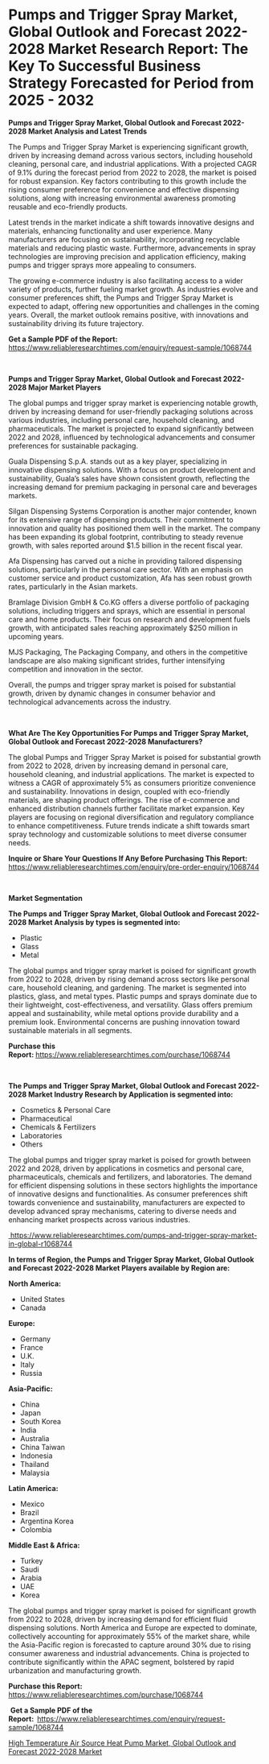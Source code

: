 <p><h1>Pumps and Trigger Spray Market, Global Outlook and Forecast 2022-2028 Market Research Report: The Key To Successful Business Strategy Forecasted for Period from 2025 - 2032</h1></p><p><strong>Pumps and Trigger Spray Market, Global Outlook and Forecast 2022-2028 Market Analysis and Latest Trends</strong></p>
<p><p>The Pumps and Trigger Spray Market is experiencing significant growth, driven by increasing demand across various sectors, including household cleaning, personal care, and industrial applications. With a projected CAGR of 9.1% during the forecast period from 2022 to 2028, the market is poised for robust expansion. Key factors contributing to this growth include the rising consumer preference for convenience and effective dispensing solutions, along with increasing environmental awareness promoting reusable and eco-friendly products.</p><p>Latest trends in the market indicate a shift towards innovative designs and materials, enhancing functionality and user experience. Many manufacturers are focusing on sustainability, incorporating recyclable materials and reducing plastic waste. Furthermore, advancements in spray technologies are improving precision and application efficiency, making pumps and trigger sprays more appealing to consumers.</p><p>The growing e-commerce industry is also facilitating access to a wider variety of products, further fueling market growth. As industries evolve and consumer preferences shift, the Pumps and Trigger Spray Market is expected to adapt, offering new opportunities and challenges in the coming years. Overall, the market outlook remains positive, with innovations and sustainability driving its future trajectory.</p></p>
<p><strong>Get a Sample PDF of the Report:&nbsp;</strong> <a href="https://www.reliableresearchtimes.com/enquiry/request-sample/1068744?utm_campaign=3520&utm_medium=2&utm_source=Github&utm_content=ia&utm_term=21032025&utm_id=pumps-and-trigger-spray-market-global-outlook-and-forecast-2022-2028">https://www.reliableresearchtimes.com/enquiry/request-sample/1068744</a></p>
<p>&nbsp;</p>
<p><strong>Pumps and Trigger Spray Market, Global Outlook and Forecast 2022-2028 Major Market Players</strong></p>
<p><p>The global pumps and trigger spray market is experiencing notable growth, driven by increasing demand for user-friendly packaging solutions across various industries, including personal care, household cleaning, and pharmaceuticals. The market is projected to expand significantly between 2022 and 2028, influenced by technological advancements and consumer preferences for sustainable packaging.</p><p>Guala Dispensing S.p.A. stands out as a key player, specializing in innovative dispensing solutions. With a focus on product development and sustainability, Guala’s sales have shown consistent growth, reflecting the increasing demand for premium packaging in personal care and beverages markets. </p><p>Silgan Dispensing Systems Corporation is another major contender, known for its extensive range of dispensing products. Their commitment to innovation and quality has positioned them well in the market. The company has been expanding its global footprint, contributing to steady revenue growth, with sales reported around $1.5 billion in the recent fiscal year.</p><p>Afa Dispensing has carved out a niche in providing tailored dispensing solutions, particularly in the personal care sector. With an emphasis on customer service and product customization, Afa has seen robust growth rates, particularly in the Asian markets.</p><p>Bramlage Division GmbH & Co.KG offers a diverse portfolio of packaging solutions, including triggers and sprays, which are essential in personal care and home products. Their focus on research and development fuels growth, with anticipated sales reaching approximately $250 million in upcoming years.</p><p>MJS Packaging, The Packaging Company, and others in the competitive landscape are also making significant strides, further intensifying competition and innovation in the sector. </p><p>Overall, the pumps and trigger spray market is poised for substantial growth, driven by dynamic changes in consumer behavior and technological advancements across the industry.</p></p>
<p>&nbsp;</p>
<p><strong>What Are The Key Opportunities For Pumps and Trigger Spray Market, Global Outlook and Forecast 2022-2028 Manufacturers?</strong></p>
<p><p>The global Pumps and Trigger Spray Market is poised for substantial growth from 2022 to 2028, driven by increasing demand in personal care, household cleaning, and industrial applications. The market is expected to witness a CAGR of approximately 5% as consumers prioritize convenience and sustainability. Innovations in design, coupled with eco-friendly materials, are shaping product offerings. The rise of e-commerce and enhanced distribution channels further facilitate market expansion. Key players are focusing on regional diversification and regulatory compliance to enhance competitiveness. Future trends indicate a shift towards smart spray technology and customizable solutions to meet diverse consumer needs.</p></p>
<p><strong>Inquire or Share Your Questions If Any Before Purchasing This Report:</strong> <a href="https://www.reliableresearchtimes.com/enquiry/pre-order-enquiry/1068744?utm_campaign=3520&utm_medium=2&utm_source=Github&utm_content=ia&utm_term=21032025&utm_id=pumps-and-trigger-spray-market-global-outlook-and-forecast-2022-2028">https://www.reliableresearchtimes.com/enquiry/pre-order-enquiry/1068744</a></p>
<p>&nbsp;</p>
<p><strong>Market Segmentation</strong></p>
<p><strong>The Pumps and Trigger Spray Market, Global Outlook and Forecast 2022-2028 Market Analysis by types is segmented into:</strong></p>
<p><ul><li>Plastic</li><li>Glass</li><li>Metal</li></ul></p>
<p><p>The global pumps and trigger spray market is poised for significant growth from 2022 to 2028, driven by rising demand across sectors like personal care, household cleaning, and gardening. The market is segmented into plastics, glass, and metal types. Plastic pumps and sprays dominate due to their lightweight, cost-effectiveness, and versatility. Glass offers premium appeal and sustainability, while metal options provide durability and a premium look. Environmental concerns are pushing innovation toward sustainable materials in all segments.</p></p>
<p><strong>Purchase this Report:&nbsp;</strong><a href="https://www.reliableresearchtimes.com/purchase/1068744?utm_campaign=3520&utm_medium=2&utm_source=Github&utm_content=ia&utm_term=21032025&utm_id=pumps-and-trigger-spray-market-global-outlook-and-forecast-2022-2028">https://www.reliableresearchtimes.com/purchase/1068744</a></p>
<p>&nbsp;</p>
<p><strong>The Pumps and Trigger Spray Market, Global Outlook and Forecast 2022-2028 Market Industry Research by Application is segmented into:</strong></p>
<p><ul><li>Cosmetics & Personal Care</li><li>Pharmaceutical</li><li>Chemicals & Fertilizers</li><li>Laboratories</li><li>Others</li></ul></p>
<p><p>The global pumps and trigger spray market is poised for growth between 2022 and 2028, driven by applications in cosmetics and personal care, pharmaceuticals, chemicals and fertilizers, and laboratories. The demand for efficient dispensing solutions in these sectors highlights the importance of innovative designs and functionalities. As consumer preferences shift towards convenience and sustainability, manufacturers are expected to develop advanced spray mechanisms, catering to diverse needs and enhancing market prospects across various industries.</p></p>
<p><a href="https://www.reliableresearchtimes.com/pumps-and-trigger-spray-market-in-global-r1068744?utm_campaign=3520&utm_medium=2&utm_source=Github&utm_content=ia&utm_term=21032025&utm_id=pumps-and-trigger-spray-market-global-outlook-and-forecast-2022-2028">&nbsp;https://www.reliableresearchtimes.com/pumps-and-trigger-spray-market-in-global-r1068744</a></p>
<p><strong>In terms of Region, the Pumps and Trigger Spray Market, Global Outlook and Forecast 2022-2028 Market Players available by Region are:</strong></p>
<p>
    <p> <strong> North America: </strong>
        <ul>
            <li>United States</li>
            <li>Canada</li>
        </ul>
        </p> 
    <p> <strong> Europe: </strong>
        <ul>
            <li>Germany</li>
            <li>France</li>
            <li>U.K.</li>
            <li>Italy</li>
            <li>Russia</li>
        </ul>
        </p> 
    <p> <strong> Asia-Pacific: </strong>
        <ul>
            <li>China</li>
            <li>Japan</li>
            <li>South Korea</li>
            <li>India</li>
            <li>Australia</li>
            <li>China Taiwan</li>
            <li>Indonesia</li>
            <li>Thailand</li>
            <li>Malaysia</li>
        </ul>
        </p> 
    <p> <strong> Latin America: </strong>
        <ul>
            <li>Mexico</li>
            <li>Brazil</li>
            <li>Argentina Korea</li>
            <li>Colombia</li>
        </ul>
        </p> 
    <p> <strong> Middle East & Africa: </strong>
        <ul>
            <li>Turkey</li>
            <li>Saudi</li>
            <li>Arabia</li>
            <li>UAE</li>
            <li>Korea</li>
        </ul>
    </p>
    </p>
<p><p>The global pumps and trigger spray market is poised for significant growth from 2022 to 2028, driven by increasing demand for efficient fluid dispensing solutions. North America and Europe are expected to dominate, collectively accounting for approximately 55% of the market share, while the Asia-Pacific region is forecasted to capture around 30% due to rising consumer awareness and industrial advancements. China is projected to contribute significantly within the APAC segment, bolstered by rapid urbanization and manufacturing growth.</p></p>
<p><strong>Purchase this Report: </strong><a href="https://www.reliableresearchtimes.com/purchase/1068744?utm_campaign=3520&utm_medium=2&utm_source=Github&utm_content=ia&utm_term=21032025&utm_id=pumps-and-trigger-spray-market-global-outlook-and-forecast-2022-2028">https://www.reliableresearchtimes.com/purchase/1068744</a></p>
<p>&nbsp;<strong>Get a Sample PDF of the Report:&nbsp;&nbsp;</strong><a href="https://www.reliableresearchtimes.com/enquiry/request-sample/1068744?utm_campaign=3520&utm_medium=2&utm_source=Github&utm_content=ia&utm_term=21032025&utm_id=pumps-and-trigger-spray-market-global-outlook-and-forecast-2022-2028">https://www.reliableresearchtimes.com/enquiry/request-sample/1068744</a></p>
<p><strong></strong></p>
<p><p><a href="https://github.com/rushanday/Market-Research-Report-List-1/blob/main/high-temperature-air-source-heat-pump-market-global-outlook-and-forecast-2022-2028-market.md?utm_campaign=3520&utm_medium=2&utm_source=Github&utm_content=ia&utm_term=21032025&utm_id=pumps-and-trigger-spray-market-global-outlook-and-forecast-2022-2028">High Temperature Air Source Heat Pump Market, Global Outlook and Forecast 2022-2028 Market</a></p></p>
